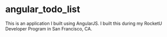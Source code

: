angular_todo_list
=================

This is an application I built using AngularJS.  I built this during my RocketU Developer Program in San Francisco, CA. 
